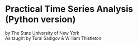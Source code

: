 # Practical Time Series Analysis (Python version)   
by The State University of New York    
As taught by Tural Sadigov & William Thistleton
